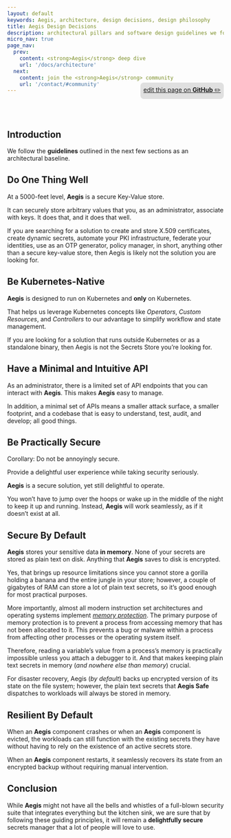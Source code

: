 ```yaml
---
layout: default
keywords: Aegis, architecture, design decisions, design philosophy
title: Aegis Design Decisions
description: architectural pillars and software design guidelines we follow
micro_nav: true
page_nav:
  prev:
    content: <strong>Aegis</strong> deep dive
    url: '/docs/architecture'
  next:
    content: join the <strong>Aegis</strong> community
    url: '/contact/#community'
---
```


<p style="text-align:right;position:relative;top:-40px;"
><a href="https://github.com/ShieldWorks/aegis-web/blob/main/docs/philosophy.md"
style="border-bottom: none;background:#e0e0e0;padding:0.5em;display:inline-block;
border-radius:8px;">
edit this page on <strong>GitHub</strong> ✏️</a></p>

## Introduction

We follow the **guidelines** outlined in the next few sections as an 
architectural baseline.

## Do One Thing Well

At a 5000-feet level, **Aegis** is a secure Key-Value store.

It can securely store arbitrary values that you, as an administrator, associate
with keys. It does that, and it does that well.

If you are searching for a solution to create and store X.509 certificates,
create dynamic secrets, automate your PKI infrastructure, federate your
identities, use as an OTP generator, policy manager, in short, anything other
than a secure key-value store, then Aegis is likely not the solution you are
looking for.

## Be Kubernetes-Native

**Aegis** is designed to run on Kubernetes and **only** on Kubernetes.

That helps us leverage Kubernetes concepts like *Operators*, *Custom Resources*,
and *Controllers* to our advantage to simplify workflow and state management.

If you are looking for a solution that runs outside Kubernetes or as a
standalone binary, then Aegis is not the Secrets Store you’re looking for.

## Have a Minimal and Intuitive API

As an administrator, there is a limited set of API endpoints that you can
interact with **Aegis**. This makes **Aegis** easy to manage.

In addition, a minimal set of APIs means a smaller attack surface, a smaller
footprint, and a codebase that is easy to understand, test, audit, and
develop; all good things.

## Be Practically Secure

Corollary: Do not be annoyingly secure.

Provide a delightful user experience while taking security seriously.

**Aegis** is a secure solution, yet still delightful to operate.

You won’t have to jump over the hoops or wake up in the middle of the night
to keep it up and running. Instead, **Aegis** will work seamlessly, as if it
doesn’t exist at all.

## Secure By Default

**Aegis** stores your sensitive data **in memory**. None of your secrets
are stored as plain text on disk. Anything that **Aegis** saves to disk
is encrypted.

Yes, that brings up resource limitations since you cannot store a gorilla holding 
a banana and the entire jungle in your store; however, a couple of gigabytes of 
RAM can store a lot of plain text secrets, so it’s good enough for most 
practical purposes.

More importantly, almost all modern instruction set architectures and
operating systems implement [*memory protection*][memory-protection]. The primary
purpose of memory protection is to prevent a process from accessing memory that
has not been allocated to it. This prevents a bug or malware within a process
from affecting other processes or the operating system itself.

[memory-protection]: https://en.wikipedia.org/wiki/Memory_protection "Memory Protection (Wikipedia)"

Therefore, reading a variable’s value from a process’s memory is practically
impossible unless you attach a debugger to it. And that makes keeping 
plain text secrets in memory (*and nowhere else than memory*) crucial.

For disaster recovery, Aegis (*by default*) backs up encrypted version of 
its state on the file system; however, the 
plain text secrets that **Aegis Safe** dispatches to 
workloads will always be stored in memory.

## Resilient By Default

When an **Aegis** component crashes or when an **Aegis** component is evicted,
the workloads can still function with the existing secrets they have without
having to rely on the existence of an active secrets store.

When an **Aegis** component restarts, it seamlessly recovers its state from an 
encrypted backup without requiring manual intervention.

## Conclusion

While **Aegis** might not have all the bells and whistles of a full-blown 
security suite that integrates everything but the kitchen sink, we are sure 
that by following these guiding principles, it will remain a 
**delightfully secure** secrets manager that a lot of people will love to use.